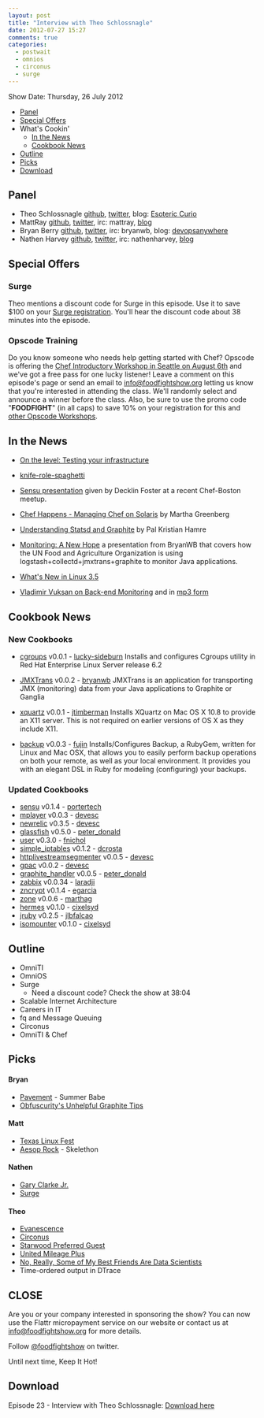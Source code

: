 ```yaml
---
layout: post
title: "Interview with Theo Schlossnagle"
date: 2012-07-27 15:27
comments: true
categories: 
  - postwait
  - omnios
  - circonus
  - surge
---
```

Show Date:  Thursday, 26 July 2012

* [Panel](http://foodfightshow.org/2012/07/interview-with-theo-schlossnagle.html#panel)
* [Special Offers](http://foodfightshow.org/2012/07/interview-with-theo-schlossnagle.html#offer)
* What's Cookin'
  * [In the News](http://foodfightshow.org/2012/07/interview-with-theo-schlossnagle.html#news)
  * [Cookbook News](http://foodfightshow.org/2012/07/interview-with-theo-schlossnagle.html#cookbooks)
* [Outline](http://foodfightshow.org/2012/07/interview-with-theo-schlossnagle.html#outline)
* [Picks](http://foodfightshow.org/2012/07/interview-with-theo-schlossnagle.html#picks)
* [Download](http://traffic.libsyn.com/foodfight/FoodFightShow23-TheoSchlossnagle.mp3)

<!-- more -->

Panel<a name="panel"></a>
-----

* Theo Schlossnagle [github](https://github.com/postwait), [twitter](http://twitter.com/postwait), blog: [Esoteric Curio](http://lethargy.org/~jesus/)
* MattRay [github](http://github.com/mattray), [twitter](http://twitter.com/mattray), irc: mattray, [blog](http://www.leastresistance.net/)
* Bryan Berry [github](http://github.com/bryanwb), [twitter](http://twitter.com/bryanwb), irc: bryanwb, blog: [devopsanywhere](http://devopsanywhere.blogspot.com)
* Nathen Harvey [github](http://github.com/nathenharvey), [twitter](http://twitter.com/nathenharvey), irc: nathenharvey, [blog](http://nathenharvey.com)


Special Offers<a name="offer"></a>
--------------
### Surge

Theo mentions a discount code for Surge in this episode.  Use it to save $100 on your [Surge registration](http://surge2012.eventbrite.com/event/2699655743).  You'll hear the discount code about 38 minutes into the episode.

### Opscode Training

Do you know someone who needs help getting started with Chef?  Opscode is offering the [Chef Introductory Workshop in Seattle on August 6th](http://www.eventbrite.com/event/3727049706) and we've got a free pass for one lucky listener!  Leave a comment on this episode's page or send an email to [info@foodfightshow.org](mailto:info@foodfightshow.org) letting us know that you're interested in attending the class.  We'll randomly select and announce a winner before the class.  Also, be sure to use the promo code "**FOODFIGHT**" (in all caps) to save 10% on your registration for this and [other Opscode Workshops](http://www.eventbrite.com/org/429733222?s=5384212).


In the News<a name="news"></a>
-----------

* [On the level: Testing your infrastructure](http://www.opscode.com/blog/2012/07/20/on-the-level-testing-your-infrastructure/)

* [knife-role-spaghetti](http://www.miketheman.net/2012/07/20/a-picture-is-worth-a-few-thousand-bytes/)

* [Sensu presentation](https://github.com/sensu/sensu-slides) given by Decklin Foster at a recent Chef-Boston meetup.

* [Chef Happens - Managing Chef on Solaris](http://wix.io/2012/07/22/chef-on-solaris/) by Martha Greenberg

* [Understanding Statsd and Graphite](http://blog.pkhamre.com/2012/07/24/understanding-statsd-and-graphite/) by Pal Kristian Hamre

* [Monitoring: A New Hope](https://github.com/bryanwb/monitoring-preso) a presentation from BryanWB that covers how the UN Food and Agriculture Organization is using logstash+collectd+jmxtrans+graphite to monitor Java applications.

* [What's New in Linux 3.5](http://www.h-online.com/open/features/What-s-new-in-Linux-3-5-1637461.html)

* [Vladimir Vuksan on Back-end Monitoring](http://www.youtube.com/watch?v=IqsomXrHMB4) and in [mp3 form](http://vuksan.com/velocity-online-backend-metrics.mp3)

Cookbook News<a name="cookbooks"></a>
-------------
### New Cookbooks

* [cgroups](http://community.opscode.com/cookbooks/cgroups) v0.0.1 - [lucky-sideburn](http://community.opscode.com/users/lucky-sideburn)
Installs and configures Cgroups utility in Red Hat Enterprise Linux Server release 6.2

* [JMXTrans](https://github.com/bryanwb/chef-jmxtrans) v0.0.2 - [bryanwb](http://github.com/bryanwb)
JMXTrans is an application for transporting JMX (monitoring) data from your Java applications to Graphite or Ganglia

* [xquartz](http://community.opscode.com/cookbooks/xquartz) v0.0.1 - [jtimberman](http://community.opscode.com/users/jtimberman)
Installs XQuartz on Mac OS X 10.8 to provide an X11 server.  This is not required on earlier versions of OS X as they include X11.

* [backup](http://community.opscode.com/cookbooks/backup) v0.0.3 - [fujin](http://community.opscode.com/users/fujin)
Installs/Configures Backup, a RubyGem, written for Linux and Mac OSX, that allows you to easily perform backup operations on both your remote, as well as your local environment. It provides you with an elegant DSL in Ruby for modeling (configuring) your backups.

### Updated Cookbooks

* [sensu](http://community.opscode.com/cookbooks/sensu) v0.1.4 - [portertech](http://community.opscode.com/users/portertech)
* [mplayer](http://community.opscode.com/cookbooks/mplayer) v0.0.3 - [devesc](http://community.opscode.com/users/devesc)
* [newrelic](http://community.opscode.com/cookbooks/newrelic) v0.3.5 - [devesc](http://community.opscode.com/users/devesc)
* [glassfish](http://community.opscode.com/cookbooks/glassfish) v0.5.0 - [peter_donald](http://community.opscode.com/users/peter_donald)
* [user](http://community.opscode.com/cookbooks/user) v0.3.0 - [fnichol](http://community.opscode.com/users/fnichol)
* [simple_iptables](http://community.opscode.com/cookbooks/simple_iptables) v0.1.2 - [dcrosta](http://community.opscode.com/users/dcrosta)
* [httplivestreamsegmenter](http://community.opscode.com/cookbooks/httplivestreamsegmenter) v0.0.5 - [devesc](http://community.opscode.com/users/devesc)
* [gpac](http://community.opscode.com/cookbooks/gpac) v0.0.2 - [devesc](http://community.opscode.com/users/devesc)
* [graphite_handler](http://community.opscode.com/cookbooks/graphite_handler) v0.0.5 - [peter_donald](http://community.opscode.com/users/peter_donald)
* [zabbix](http://community.opscode.com/cookbooks/zabbix) v0.0.34 - [laradji](http://community.opscode.com/users/laradji)
* [zncrypt](http://community.opscode.com/cookbooks/zncrypt) v0.1.4 - [egarcia](http://community.opscode.com/users/egarcia)
* [zone](http://community.opscode.com/cookbooks/zone) v0.0.6 - [marthag](http://community.opscode.com/users/marthag)
* [hermes](http://community.opscode.com/cookbooks/hermes) v0.1.0 - [cixelsyd](http://community.opscode.com/users/cixelsyd)
* [jruby](http://community.opscode.com/cookbooks/jruby) v0.2.5 - [jlbfalcao](http://community.opscode.com/users/jlbfalcao)
* [isomounter](http://community.opscode.com/cookbooks/isomounter) v0.1.0 - [cixelsyd](http://community.opscode.com/users/cixelsyd)

Outline<a name="outline"></a>
-------

* OmniTI
* OmniOS
* Surge
  * Need a discount code?  Check the show at 38:04
* Scalable Internet Architecture
* Careers in IT
* fq and Message Queuing
* Circonus
* OmniTI &amp; Chef


Picks<a name="picks"></a>
-----

#### Bryan

* [Pavement](http://en.wikipedia.org/wiki/Pavement_%28band%29) - Summer Babe
* [Obfuscurity's Unhelpful Graphite Tips](http://obfuscurity.com/2012/04/Unhelpful-Graphite-Tip-1)

#### Matt

* [Texas Linux Fest](http://2012.texaslinuxfest.org/)
* [Aesop Rock](http://aesoprock.com/) - Skelethon

#### Nathen

* [Gary Clarke Jr.](http://www.garyclarkjr.com/)
* [Surge](http://omniti.com/surge/2012)

#### Theo

* [Evanescence](http://www.evanescence.com/)
* [Circonus](http://circonus.com/)
* [Starwood Preferred Guest](http://www.starwoodhotels.com/preferredguest/)
* [United Mileage Plus](http://www.united.com/web/en-US/content/mileageplus/default.aspx)
* [No, Really, Some of My Best Friends Are Data Scientists](http://cscs.umich.edu/~crshalizi/weblog/925.html)
* Time-ordered output in DTrace

CLOSE
-----

Are you or your company interested in sponsoring the show?  You can now use the Flattr micropayment service on our website or contact us at [info@foodfightshow.org](mailto:info@foodfightshow.org) for more details.

Follow [@foodfightshow](http://twitter.com/foodfightshow) on twitter.

Until next time, Keep It Hot!


Download
--------
Episode 23 - Interview with Theo Schlossnagle:  [Download here](http://traffic.libsyn.com/foodfight/FoodFightShow23-TheoSchlossnagle.mp3)
